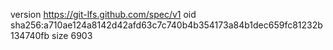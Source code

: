 version https://git-lfs.github.com/spec/v1
oid sha256:a710ae124a8142d42afd63c7c740b4b354173a84b1dec659fc81232b134740fb
size 6903
